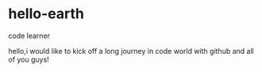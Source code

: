 # hello-earth
code learner


hello,i would like to kick off a long journey in code world with github and all of you guys!

